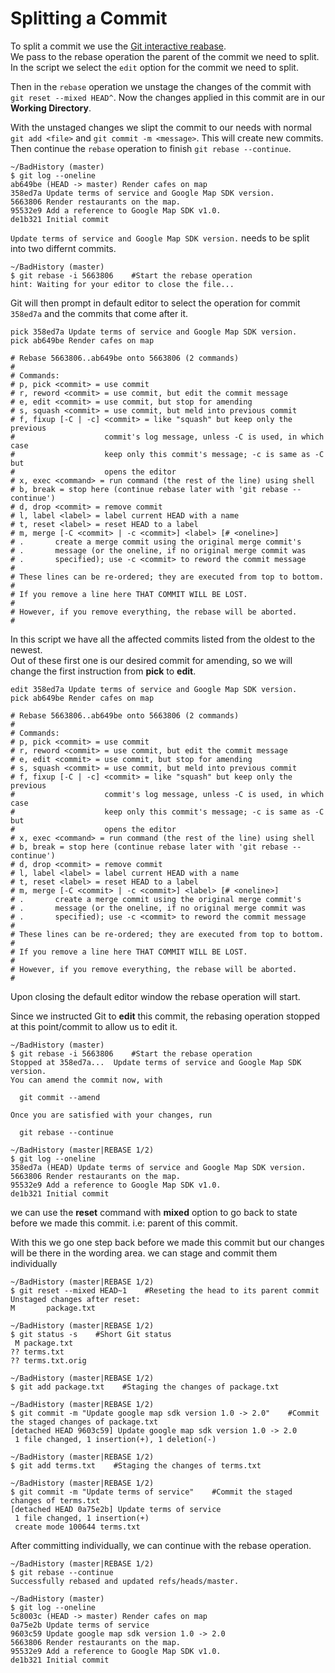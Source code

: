 # Splitting a Commit

To split a commit we use the [Git interactive reabase](./07-Git%20Interactive%20Rebase.md).<br> We pass to the rebase operation the parent of the commit we need to split. In the script we select the `edit` option for the commit we need to split.

Then in the `rebase` operation we unstage the changes of the commit with `git reset --mixed HEAD^`. Now the changes applied in this commit are in our **Working Directory**.

With the unstaged changes we slipt the commit to our needs with normal `git add <file>` and `git commit -m <message>`. This will create new commits. Then continue the `rebase` operation to finish `git rebase --continue`.

```shell
~/BadHistory (master)
$ git log --oneline
ab649be (HEAD -> master) Render cafes on map
358ed7a Update terms of service and Google Map SDK version.
5663806 Render restaurants on the map.
95532e9 Add a reference to Google Map SDK v1.0.
de1b321 Initial commit
```
`Update terms of service and Google Map SDK version.` needs to be split into two differnt commits.

```shell
~/BadHistory (master)
$ git rebase -i 5663806    #Start the rebase operation
hint: Waiting for your editor to close the file...
```
Git will then prompt in default editor to select the operation for commit `358ed7a` and the commits that come after it.
```shell
pick 358ed7a Update terms of service and Google Map SDK version.
pick ab649be Render cafes on map

# Rebase 5663806..ab649be onto 5663806 (2 commands)
#
# Commands:
# p, pick <commit> = use commit
# r, reword <commit> = use commit, but edit the commit message
# e, edit <commit> = use commit, but stop for amending
# s, squash <commit> = use commit, but meld into previous commit
# f, fixup [-C | -c] <commit> = like "squash" but keep only the previous
#                    commit's log message, unless -C is used, in which case
#                    keep only this commit's message; -c is same as -C but
#                    opens the editor
# x, exec <command> = run command (the rest of the line) using shell
# b, break = stop here (continue rebase later with 'git rebase --continue')
# d, drop <commit> = remove commit
# l, label <label> = label current HEAD with a name
# t, reset <label> = reset HEAD to a label
# m, merge [-C <commit> | -c <commit>] <label> [# <oneline>]
# .       create a merge commit using the original merge commit's
# .       message (or the oneline, if no original merge commit was
# .       specified); use -c <commit> to reword the commit message
#
# These lines can be re-ordered; they are executed from top to bottom.
#
# If you remove a line here THAT COMMIT WILL BE LOST.
#
# However, if you remove everything, the rebase will be aborted.
#

```
In this script we have all the affected commits listed from the oldest to the newest. <br>
Out of these first one is our desired commit for amending, so we will change the first instruction from **pick** to **edit**.
```shell
edit 358ed7a Update terms of service and Google Map SDK version.
pick ab649be Render cafes on map

# Rebase 5663806..ab649be onto 5663806 (2 commands)
#
# Commands:
# p, pick <commit> = use commit
# r, reword <commit> = use commit, but edit the commit message
# e, edit <commit> = use commit, but stop for amending
# s, squash <commit> = use commit, but meld into previous commit
# f, fixup [-C | -c] <commit> = like "squash" but keep only the previous
#                    commit's log message, unless -C is used, in which case
#                    keep only this commit's message; -c is same as -C but
#                    opens the editor
# x, exec <command> = run command (the rest of the line) using shell
# b, break = stop here (continue rebase later with 'git rebase --continue')
# d, drop <commit> = remove commit
# l, label <label> = label current HEAD with a name
# t, reset <label> = reset HEAD to a label
# m, merge [-C <commit> | -c <commit>] <label> [# <oneline>]
# .       create a merge commit using the original merge commit's
# .       message (or the oneline, if no original merge commit was
# .       specified); use -c <commit> to reword the commit message
#
# These lines can be re-ordered; they are executed from top to bottom.
#
# If you remove a line here THAT COMMIT WILL BE LOST.
#
# However, if you remove everything, the rebase will be aborted.
#

```
Upon closing the default editor window the rebase operation will start.

Since we instructed Git to **edit** this commit, the rebasing operation stopped at this point/commit to allow us to edit it.
```shell
~/BadHistory (master)
$ git rebase -i 5663806    #Start the rebase operation
Stopped at 358ed7a...  Update terms of service and Google Map SDK version.
You can amend the commit now, with

  git commit --amend

Once you are satisfied with your changes, run

  git rebase --continue

~/BadHistory (master|REBASE 1/2)
$ git log --oneline
358ed7a (HEAD) Update terms of service and Google Map SDK version.
5663806 Render restaurants on the map.
95532e9 Add a reference to Google Map SDK v1.0.
de1b321 Initial commit

```
we can use the **reset** command with **mixed** option to go back to state before we made this commit. i.e: parent of this commit.

With this we go one step back before we made this commit but our changes will be there in the wording area.
we can stage and commit them individually
```shell
~/BadHistory (master|REBASE 1/2)
$ git reset --mixed HEAD~1    #Reseting the head to its parent commit
Unstaged changes after reset:
M       package.txt
```

```shell
~/BadHistory (master|REBASE 1/2)
$ git status -s    #Short Git status
 M package.txt
?? terms.txt
?? terms.txt.orig

~/BadHistory (master|REBASE 1/2)
$ git add package.txt    #Staging the changes of package.txt

~/BadHistory (master|REBASE 1/2)
$ git commit -m "Update google map sdk version 1.0 -> 2.0"    #Commit the staged changes of package.txt
[detached HEAD 9603c59] Update google map sdk version 1.0 -> 2.0
 1 file changed, 1 insertion(+), 1 deletion(-)

~/BadHistory (master|REBASE 1/2)
$ git add terms.txt    #Staging the changes of terms.txt

~/BadHistory (master|REBASE 1/2)
$ git commit -m "Update terms of service"    #Commit the staged changes of terms.txt
[detached HEAD 0a75e2b] Update terms of service
 1 file changed, 1 insertion(+)
 create mode 100644 terms.txt

```
After committing individually, we can continue with the rebase operation.
```shell
~/BadHistory (master|REBASE 1/2)
$ git rebase --continue
Successfully rebased and updated refs/heads/master.

~/BadHistory (master)
$ git log --oneline
5c8003c (HEAD -> master) Render cafes on map
0a75e2b Update terms of service
9603c59 Update google map sdk version 1.0 -> 2.0
5663806 Render restaurants on the map.
95532e9 Add a reference to Google Map SDK v1.0.
de1b321 Initial commit

```
